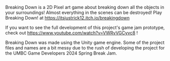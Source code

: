 Breaking Down is a 2D Pixel art game about breaking down all the objects in your surroundings! Almost everything in the scenes can be destroyed! Play Breaking Down! at https://itsjustrick12.itch.io/breakingdown

If you want to see the full development of this project's game jam prototype, check out https://www.youtube.com/watch?v=VWRvVGCyvc8 !

Breaking Down was made using the Unity game engine. Some of the project files and names are a bit messy due to the rush of developing the project for the UMBC Game Developers 2024 Spring Break Jam.
